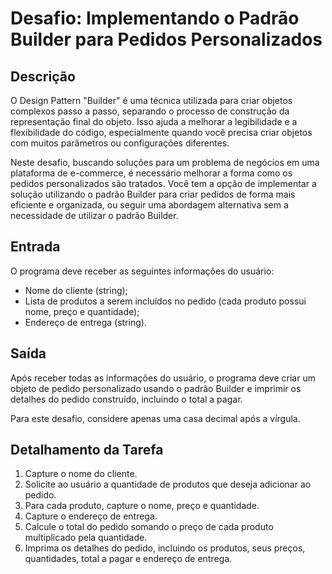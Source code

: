 # Desafio: Implementando o Padrão Builder para Pedidos Personalizados

## Descrição

O Design Pattern "Builder" é uma técnica utilizada para criar objetos complexos passo a passo, separando o processo de construção da representação final do objeto. Isso ajuda a melhorar a legibilidade e a flexibilidade do código, especialmente quando você precisa criar objetos com muitos parâmetros ou configurações diferentes.

Neste desafio, buscando soluções para um problema de negócios em uma plataforma de e-commerce, é necessário melhorar a forma como os pedidos personalizados são tratados. Você tem a opção de implementar a solução utilizando o padrão Builder para criar pedidos de forma mais eficiente e organizada, ou seguir uma abordagem alternativa sem a necessidade de utilizar o padrão Builder.

## Entrada

O programa deve receber as seguintes informações do usuário:

- Nome do cliente (string);
- Lista de produtos a serem incluídos no pedido (cada produto possui nome, preço e quantidade);
- Endereço de entrega (string).

## Saída

Após receber todas as informações do usuário, o programa deve criar um objeto de pedido personalizado usando o padrão Builder e imprimir os detalhes do pedido construído, incluindo o total a pagar.

Para este desafio, considere apenas uma casa decimal após a vírgula.

## Detalhamento da Tarefa

1. Capture o nome do cliente.
2. Solicite ao usuário a quantidade de produtos que deseja adicionar ao pedido.
3. Para cada produto, capture o nome, preço e quantidade.
4. Capture o endereço de entrega.
5. Calcule o total do pedido somando o preço de cada produto multiplicado pela quantidade.
6. Imprima os detalhes do pedido, incluindo os produtos, seus preços, quantidades, total a pagar e endereço de entrega.
